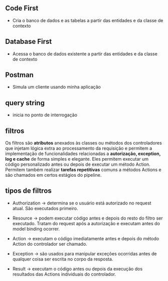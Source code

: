 ## Code First

- Cria o banco de dados e as tabelas a partir das entidades e da classe de contexto

## Database First

- Acessa o banco de dados existente a partir das entidades e da classe de contexto

## Postman

- Simula um cliente usando minha aplicação

## query string

- inicia no ponto de interrogação

## filtros

Os filtros são **atributos** anexados às classes ou métodos dos controladores que injetam lógica extra ao processamento da requisição e permitem a implementação de funcionalidades relacionadas a **autorização, exception, log e cache** de forma simples e elegante.
Eles permitem executar um código personalizado antes ou depois de executar um método Action.
Permitem também realizar **tarefas repetitivas** comuns a métodos Actions e são chamados em certos estágios do pipeline.

## tipos de filtros

- Authorization -> determina se o usuário está autorizado no request atual. São executados primeiro.

- Resource -> podem executar código antes e depois do resto do filtro ser executado. Tratam do request após a autorização e executam antes do model binding ocorrer.

- Action -> executam o código imediatamente antes e depois do método Action do controlador ser chamado.

- Exception -> são usados para manipular exceções ocorridas antes de qualquer coisa ser escrita no corpo da resposta.

- Result -> executam o código antes ou depois da execução dos resultados das Actions individuais do controlador.